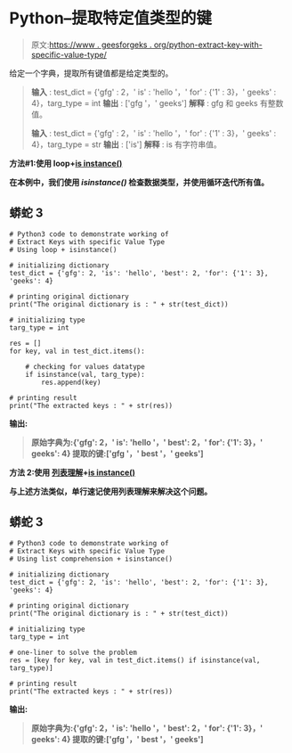 # Python–提取特定值类型的键

> 原文:[https://www . geesforgeks . org/python-extract-key-with-specific-value-type/](https://www.geeksforgeeks.org/python-extract-keys-with-specific-value-type/)

给定一个字典，提取所有键值都是给定类型的。

> **输入** : test_dict = {'gfg' : 2，' is' : 'hello '，' for' : {'1' : 3}，' geeks' : 4}，targ_type = int
> **输出** : ['gfg '，' geeks']
> **解释** : gfg 和 geeks 有整数值。
> 
> **输入** : test_dict = {'gfg' : 2，' is' : 'hello '，' for' : {'1' : 3}，' geeks' : 4}，targ_type = str
> **输出** : ['is']
> **解释** : is 有字符串值。

**方法#1:使用 loop+**[**is instance()**](https://www.geeksforgeeks.org/python-isinstance-method/)

**在本例中，我们使用 *isinstance()* 检查数据类型，并使用循环迭代所有值。**

## **蟒蛇 3**

```
# Python3 code to demonstrate working of
# Extract Keys with specific Value Type
# Using loop + isinstance()

# initializing dictionary
test_dict = {'gfg': 2, 'is': 'hello', 'best': 2, 'for': {'1': 3}, 'geeks': 4}

# printing original dictionary
print("The original dictionary is : " + str(test_dict))

# initializing type
targ_type = int

res = []
for key, val in test_dict.items():

    # checking for values datatype
    if isinstance(val, targ_type):
        res.append(key)

# printing result
print("The extracted keys : " + str(res))
```

****输出:****

> **原始字典为:{'gfg': 2，' is': 'hello '，' best': 2，' for': {'1': 3}，' geeks': 4}
> 提取的键:['gfg '，' best '，' geeks']**

****方法 2:使用** [**列表理解**](https://www.geeksforgeeks.org/python-list-comprehension-and-slicing/)**+**[**is instance()**](https://www.geeksforgeeks.org/python-isinstance-method/)**

**与上述方法类似，单行速记使用列表理解来解决这个问题。**

## **蟒蛇 3**

```
# Python3 code to demonstrate working of
# Extract Keys with specific Value Type
# Using list comprehension + isinstance()

# initializing dictionary
test_dict = {'gfg': 2, 'is': 'hello', 'best': 2, 'for': {'1': 3}, 'geeks': 4}

# printing original dictionary
print("The original dictionary is : " + str(test_dict))

# initializing type
targ_type = int

# one-liner to solve the problem
res = [key for key, val in test_dict.items() if isinstance(val, targ_type)]

# printing result
print("The extracted keys : " + str(res))
```

****输出:****

> **原始字典为:{'gfg': 2，' is': 'hello '，' best': 2，' for': {'1': 3}，' geeks': 4}
> 提取的键:['gfg '，' best '，' geeks']**